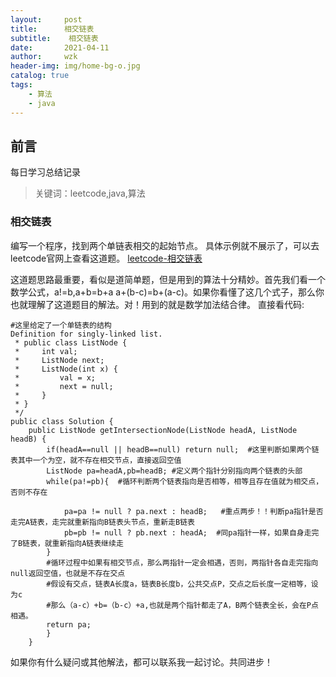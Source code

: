 ```yaml
---
layout:     post
title:     	相交链表
subtitle:    相交链表
date:       2021-04-11
author:     wzk
header-img: img/home-bg-o.jpg
catalog: true
tags:
    - 算法
    - java
---
```


## 前言

每日学习总结记录



>关键词：leetcode,java,算法

### 相交链表
编写一个程序，找到两个单链表相交的起始节点。
具体示例就不展示了，可以去leetcode官网上查看这道题。
[leetcode-相交链表](https://leetcode-cn.com/problems/intersection-of-two-linked-lists)

这道题思路最重要，看似是道简单题，但是用到的算法十分精妙。首先我们看一个数学公式，a!=b,a+b=b+a
a+(b-c)=b+(a-c)。如果你看懂了这几个式子，那么你也就理解了这道题目的解法。对！用到的就是数学加法结合律。
直接看代码:
```
#这里给定了一个单链表的结构
Definition for singly-linked list.
 * public class ListNode {
 *     int val;
 *     ListNode next;
 *     ListNode(int x) {
 *         val = x;
 *         next = null;
 *     }
 * }
 */
public class Solution {
    public ListNode getIntersectionNode(ListNode headA, ListNode headB) {
        if(headA==null || headB==null) return null;  #这里判断如果两个链表其中一个为空，就不存在相交节点，直接返回空值
        ListNode pa=headA,pb=headB; #定义两个指针分别指向两个链表的头部
        while(pa!=pb){  #循环判断两个链表指向是否相等，相等且存在值就为相交点，否则不存在

            pa=pa != null ? pa.next : headB;   #重点两步！！判断pa指针是否走完A链表，走完就重新指向B链表头节点，重新走B链表
            pb=pb != null ? pb.next : headA;  #同pa指针一样，如果自身走完了B链表，就重新指向A链表继续走
        }
        #循环过程中如果有相交节点，那么两指针一定会相遇，否则，两指针各自走完指向null返回空值，也就是不存在交点
		#假设有交点，链表A长度a，链表B长度b，公共交点P，交点之后长度一定相等，设为c
		#那么（a-c）+b=（b-c）+a,也就是两个指针都走了A，B两个链表全长，会在P点相遇。
        return pa;
        }
    }
```
如果你有什么疑问或其他解法，都可以联系我一起讨论。共同进步！




 

